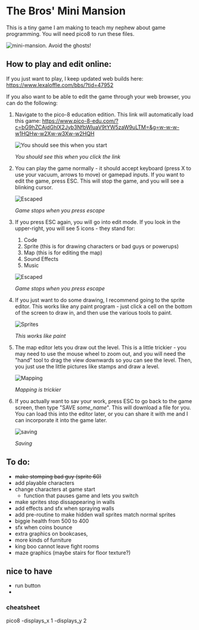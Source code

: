 # The Bros' Mini Mansion

This is a tiny game I am making to teach my nephew about game programming. You will need pico8 to run these files. 

![mini-mansion. Avoid the ghosts!](luigimario_1.gif)

## How to play and edit online:

If you just want to play, I keep updated web builds here: https://www.lexaloffle.com/bbs/?tid=47952

If you also want to be able to edit the game through your web browser, you can do the following:

1. Navigate to the pico-8 education edition. This link will automatically load this game: https://www.pico-8-edu.com/?c=bG9hZCAjdGhlX2Jyb3NfbWluaV9tYW5zaW9uLTM=&g=w-w-w-w1HQHw-w2Xw-w3Xw-w2HQH

    ![You should see this when you start](pictures/the%20bros%20mini%20mansion_0.png)

    *You should see this when you click the link*

2. You can play the game normally - it should accept keyboard (press X to use your vacuum, arrows to move) or gamepad inputs. If you want to edit the game, press ESC. This will stop the game, and you will see a blinking cursor.

    ![Escaped](pictures/the%20bros%20mini%20mansion_1.png)

    *Game stops when you press escape*

3. If you press ESC again, you will go into edit mode. If you look in the upper-right, you will see 5 icons - they stand for:
    1. Code
    2. Sprite (this is for drawing characters or bad guys or powerups)
    3. Map (this is for editing the map)
    4. Sound Effects
    5. Music

    ![Escaped](pictures/the%20bros%20mini%20mansion_2.png)

    *Game stops when you press escape*

4. If you just want to do some drawing, I recommend going to the sprite editor. This works like any paint program - just click a cell on the bottom of the screen to draw in, and then use the various tools to paint.

    ![Sprites](pictures/the%20bros%20mini%20mansion_4.png)

    *This works like paint*

5. The map editor lets you draw out the level. This is a little trickier - you may need to use the mouse wheel to zoom out, and you will need the "hand" tool to drag the view downwards so you can see the level. Then, you just use the little pictures like stamps and draw a level.

    ![Mapping](pictures/the%20bros%20mini%20mansion_5.png)

    *Mapping is trickier*

6. If you actually want to sav your work, press ESC to go back to the game screen, then type "SAVE *some_name*". This will download a file for you. You can load this into the editor later, or you can share it with me and I can incorporate it into the game later.

    ![saving](pictures\web_interface.png)

    *Saving*



## To do:
- ~~make stomping bad guy (sprite 60)~~
- add playable characters
- change characters at game start
    - function that pauses game and lets you switch
- make sprites stop dissappearing in walls
- add effects and sfx when spraying walls
- add pre-routine to make hidden wall sprites match normal sprites
- biggie health from 500 to 400
- sfx when coins bounce
- extra graphics on bookcases, 
- more kinds of furniture
- king boo cannot leave fight rooms
- maze graphics (maybe stairs for floor texture?)

## nice to have
- run button
- 


### cheatsheet

pico8 -displays_x 1 -displays_y 2
